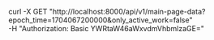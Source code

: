 curl -X GET "http://localhost:8000/api/v1/main-page-data?epoch_time=1704067200000&only_active_work=false" \
  -H "Authorization: Basic YWRtaW46aWxvdmVhbmlzaGE="